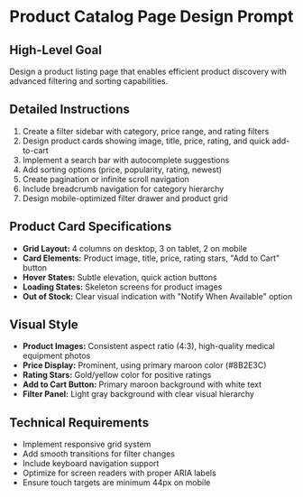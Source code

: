 # Product Catalog Page Design Prompt

## High-Level Goal
Design a product listing page that enables efficient product discovery with advanced filtering and sorting capabilities.

## Detailed Instructions
1. Create a filter sidebar with category, price range, and rating filters
2. Design product cards showing image, title, price, rating, and quick add-to-cart
3. Implement a search bar with autocomplete suggestions
4. Add sorting options (price, popularity, rating, newest)
5. Create pagination or infinite scroll navigation
6. Include breadcrumb navigation for category hierarchy
7. Design mobile-optimized filter drawer and product grid

## Product Card Specifications
- **Grid Layout:** 4 columns on desktop, 3 on tablet, 2 on mobile
- **Card Elements:** Product image, title, price, rating stars, "Add to Cart" button
- **Hover States:** Subtle elevation, quick action buttons
- **Loading States:** Skeleton screens for product images
- **Out of Stock:** Clear visual indication with "Notify When Available" option

## Visual Style
- **Product Images:** Consistent aspect ratio (4:3), high-quality medical equipment photos
- **Price Display:** Prominent, using primary maroon color (#8B2E3C)
- **Rating Stars:** Gold/yellow color for positive ratings
- **Add to Cart Button:** Primary maroon background with white text
- **Filter Panel:** Light gray background with clear visual hierarchy

## Technical Requirements
- Implement responsive grid system
- Add smooth transitions for filter changes
- Include keyboard navigation support
- Optimize for screen readers with proper ARIA labels
- Ensure touch targets are minimum 44px on mobile
